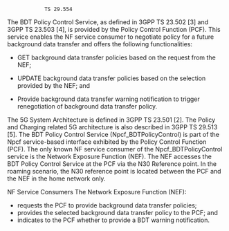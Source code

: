 				TS 29.554 


The BDT Policy Control Service, as defined in 3GPP TS 23.502 [3] and 3GPP TS 23.503 [4], is provided by the Policy Control Function (PCF).
This service enables the NF service consumer to negotiate policy for a future background data transfer and offers the following functionalities:


- GET background data transfer policies based on the request from the NEF;

- UPDATE background data transfer policies based on the selection provided by the NEF; and

- Provide background data transfer warning notification to trigger renegotiation of background data transfer policy.

The 5G System Architecture is defined in 3GPP TS 23.501 [2]. The Policy and Charging related 5G architecture is also described in 3GPP TS 29.513 [5].
The BDT Policy Control Service (Npcf_BDTPolicyControl) is part of the Npcf service-based interface exhibited by the Policy Control Function (PCF).
The only known NF service consumer of the Npcf_BDTPolicyControl service is the Network Exposure Function (NEF).
The NEF accesses the BDT Policy Control Service at the PCF via the N30 Reference point. In the roaming scenario, the N30 reference point is located between the PCF and the NEF in the home network only. 




NF Service Consumers
The Network Exposure Function (NEF):
- requests the PCF to provide background data transfer policies;
- provides the selected background data transfer policy to the PCF; and
- indicates to the PCF whether to provide a BDT warning notification.
